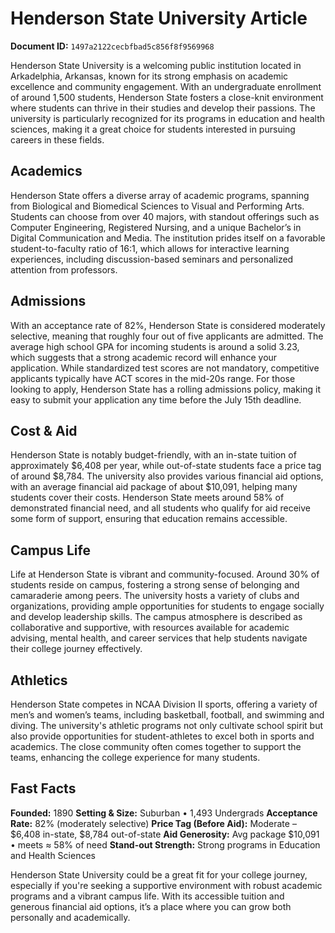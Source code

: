 # Henderson State University Article

**Document ID:** `1497a2122cecbfbad5c856f8f9569968`

Henderson State University is a welcoming public institution located in Arkadelphia, Arkansas, known for its strong emphasis on academic excellence and community engagement. With an undergraduate enrollment of around 1,500 students, Henderson State fosters a close-knit environment where students can thrive in their studies and develop their passions. The university is particularly recognized for its programs in education and health sciences, making it a great choice for students interested in pursuing careers in these fields.

## Academics
Henderson State offers a diverse array of academic programs, spanning from Biological and Biomedical Sciences to Visual and Performing Arts. Students can choose from over 40 majors, with standout offerings such as Computer Engineering, Registered Nursing, and a unique Bachelor’s in Digital Communication and Media. The institution prides itself on a favorable student-to-faculty ratio of 16:1, which allows for interactive learning experiences, including discussion-based seminars and personalized attention from professors.

## Admissions
With an acceptance rate of 82%, Henderson State is considered moderately selective, meaning that roughly four out of five applicants are admitted. The average high school GPA for incoming students is around a solid 3.23, which suggests that a strong academic record will enhance your application. While standardized test scores are not mandatory, competitive applicants typically have ACT scores in the mid-20s range. For those looking to apply, Henderson State has a rolling admissions policy, making it easy to submit your application any time before the July 15th deadline.

## Cost & Aid
Henderson State is notably budget-friendly, with an in-state tuition of approximately $6,408 per year, while out-of-state students face a price tag of around $8,784. The university also provides various financial aid options, with an average financial aid package of about $10,091, helping many students cover their costs. Henderson State meets around 58% of demonstrated financial need, and all students who qualify for aid receive some form of support, ensuring that education remains accessible.

## Campus Life
Life at Henderson State is vibrant and community-focused. Around 30% of students reside on campus, fostering a strong sense of belonging and camaraderie among peers. The university hosts a variety of clubs and organizations, providing ample opportunities for students to engage socially and develop leadership skills. The campus atmosphere is described as collaborative and supportive, with resources available for academic advising, mental health, and career services that help students navigate their college journey effectively.

## Athletics
Henderson State competes in NCAA Division II sports, offering a variety of men’s and women’s teams, including basketball, football, and swimming and diving. The university's athletic programs not only cultivate school spirit but also provide opportunities for student-athletes to excel both in sports and academics. The close community often comes together to support the teams, enhancing the college experience for many students.

## Fast Facts
**Founded:** 1890
**Setting & Size:** Suburban • 1,493 Undergrads
**Acceptance Rate:** 82% (moderately selective)
**Price Tag (Before Aid):** Moderate – $6,408 in-state, $8,784 out-of-state
**Aid Generosity:** Avg package $10,091 • meets ≈ 58% of need
**Stand-out Strength:** Strong programs in Education and Health Sciences

Henderson State University could be a great fit for your college journey, especially if you're seeking a supportive environment with robust academic programs and a vibrant campus life. With its accessible tuition and generous financial aid options, it’s a place where you can grow both personally and academically.
